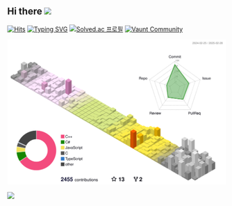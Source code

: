 ## Hi there <img src="https://media.giphy.com/media/hvRJCLFzcasrR4ia7z/giphy.gif" width="25">

[![Hits](https://hits.seeyoufarm.com/api/count/incr/badge.svg?url=https%3A%2F%2Fgithub.com%2Fkugorang&count_bg=%2379C83D&title_bg=%23555555&icon=&icon_color=%23E7E7E7&title=hits&edge_flat=false)](https://hits.seeyoufarm.com)
[![Typing SVG](https://readme-typing-svg.demolab.com?font=D2Coding&weight=100&size=16&duration=2000&pause=1&center=true&vCenter=true&width=105&height=20&lines=%EC%95%88%EB%85%95%ED%95%98%EC%84%B8%EC%9A%94~;%EA%B0%90%EC%82%AC%ED%95%B4%EC%9A%94~;%EC%9E%98+%EC%9E%88%EC%96%B4%EC%9A%94~;%EB%8B%A4%EC%8B%9C+%EB%A7%8C%EB%82%98%EC%9A%94~;kugorang+%F0%9F%A5%B8)](https://git.io/typing-svg)
[![Solved.ac 프로필](http://mazassumnida.wtf/api/mini/generate_badge?boj=kugorang)](https://solved.ac/kugorang)
[![Vaunt Community](https://api.vaunt.dev/v1/github/entities/kugorang/badges/community)](https://community.vaunt.dev/board/kugorang)

![3d-contrib-kugorang](./profile-3d-contrib/profile-season-animate.svg)

<a href="https://www.gitanimals.org/ko_KR" target="_blank" rel="noopener noreferrer">
<img
  src="https://render.gitanimals.org/farms/kugorang"
  width="95%"
/>
</a>
